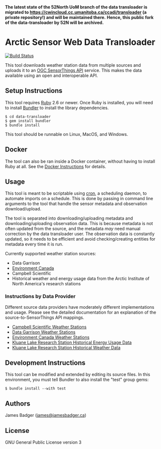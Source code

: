 **The latest state of the 52North UoM branch of the data transloader is migrated to https://cwincloud.cc.umanitoba.ca/ccadi/transloader (a private repository!) and will be maintained there.**
**Hence, this public fork of the data-transloader by 52N will be archived.**


# Arctic Sensor Web Data Transloader

[![Build Status](https://travis-ci.org/GeoSensorWebLab/data-transloader.svg?branch=master)](https://travis-ci.org/GeoSensorWebLab/data-transloader)

This tool downloads weather station data from multiple sources and uploads it to an [OGC SensorThings API][] service. This makes the data available using an open and interoperable API.

[OGC SensorThings API]: https://docs.opengeospatial.org/is/15-078r6/15-078r6.html

## Setup Instructions

This tool requires [Ruby][] 2.6 or newer. Once Ruby is installed, you will need to install [Bundler][] to install the library dependencies.

```
$ cd data-transloader
$ gem install bundler
$ bundle install
```

This tool should be runnable on Linux, MacOS, and Windows.

[Bundler]: https://bundler.io
[Ruby]: https://www.ruby-lang.org/en/

## Docker

The tool can also be ran inside a Docker container, without having to install Ruby at all. See the [Docker Instructions](DOCKER.markdown) for details.

## Usage

This tool is meant to be scriptable using [cron][], a scheduling daemon, to automate imports on a schedule. This is done by passing in command line arguments to the tool that handle the sensor metadata and observation download/upload.

The tool is separated into downloading/uploading metadata and downloading/uploading observation data. This is because metadata is not often updated from the source, and the metadata *may* need manual correction by the data transloader user. The observation data is constantly updated, so it needs to be efficient and avoid checking/creating entities for metadata every time it is run.

Currently supported weather station sources:

* Data Garrison
* [Environment Canada][MSC]
* Campbell Scientific
* Historical weather and energy usage data from the Arctic Institute of North America's research stations

[cron]: https://en.wikipedia.org/wiki/Cron
[MSC]: https://dd.weather.gc.ca/about_dd_apropos.txt

### Instructions by Data Provider

Different source data providers have moderately different implementations and usage. Please see the detailed documentation for an explanation of the source-to-SensorThings API mappings.

* [Campbell Scientific Weather Stations](docs/CAMPBELL_SCIENTIFIC.md)
* [Data Garrison Weather Stations](docs/DATA_GARRISON.md)
* [Environment Canada Weather Stations](docs/ENVIRONMENT_CANADA.md)
* [Kluane Lake Research Station Historical Energy Usage Data](docs/KLRS_HISTORICAL_ENERGY.md)
* [Kluane Lake Research Station Historical Weather Data](docs/KLRS_HISTORICAL_WEATHER.md)

## Development Instructions

This tool can be modified and extended by editing its source files. In this environment, you must tell Bundler to also install the "test" group gems:

```
$ bundle install --with test
```

## Authors

James Badger (<james@jamesbadger.ca>)

## License

GNU General Public License version 3
